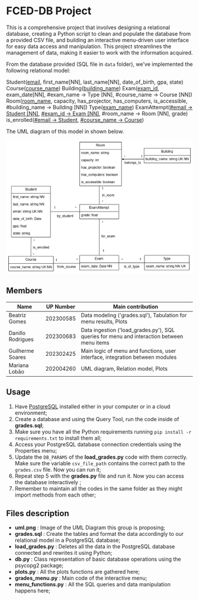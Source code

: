 # FCED-DB Project

This is a comprehensive project that involves designing a relational database, creating a Python script to clean and populate the database from a provided CSV file, and building an interactive menu-driven user interface for easy data access and manipulation. This project streamlines the management of  data, making it easier to work with the information acquired.

From the database provided (SQL file in `data` folder), we've implemented the following relational model:

Student(<u>email</u>, first_name[NN], last_name[NN], date_of_birth, gpa, state)
Course(<u>course_name</u>)
Building(<u>building_name</u>)
Exam(<u>exam_id</u>, exam_date[NN], #exam_name -> Type [NN], #course_name -> Course [NN])
Room(<u>room_name</u>, capacity, has_projector, has_computers, is_accessible, #building_name -> Building [NN])
Type(<u>exam_name</u>)
ExamAttempt(<u>#email -> Student [NN]</u>, <u>#exam_id -> Exam [NN]</u>, #room_name -> Room [NN], grade)
is_enrolled(<u>#email -> Student</u>, <u>#course_name -> Course</u>)

The UML diagram of this model in shown below.

![UML Diagram proposed](./images/uml.png?raw=true "UML")

## Members
| Name | UP Number | Main contribution |
|------|-----------|-------------------|
| Beatriz Gomes | 202300585 | Data modeling ('grades.sql'), Tabulation for menu results, Plots |
| Danillo Rodrigues | 202300683 | Data ingestion ('load_grades.py'), SQL queries for menu and interaction between menu items |
| Guilherme Soares | 202302425 | Main logic of menu and functions, user interface, integration between modules
| Mariana Lobão | 202004260 | UML diagram, Relation model, Plots |

## Usage

 1. Have  [PostgreSQL](https://www.postgresql.org/) installed either in your computer or in a cloud environment;
 2. Create a database  and using the Query Tool, run the code inside of **grades.sql**;
 3. Make sure you have all the Python requirements running `pip install -r requirements.txt` to install them all;
 4. Access your PostgreSQL database connection credentials using the Properties menu;
 5. Update the `DB_PARAMS` of the  **load_grades.py** code with them correctly. Make sure the variable `csv_file_path` contains the correct path to the `grades.csv` file. Now you can run it;
 6. Repeat step 5 with the **grades.py** file and run it. Now you can access the database interactively ;
 7. Remember to maintain all the codes in the same folder as they might import methods from each other;

## Files description
 - **uml.png** : Image of the UML Diagram this group is proposing;
 - **grades.sql** :  Create the tables and format the data accordingly to our relational model in a PostgreSQL database;
 - **load_grades.py** : Deletes all the data in the PostgreSQL database connected and rewrites it using Python;
 - **db.py** : Class representation of basic database operations using the psycopg2 package;
 - **plots.py** : All the plots functions are gathered here;
 - **grades_menu.py** :  Main code of the interactive menu;
 - **menu_functions.py** : All the SQL queries and data manipulation happens here;
